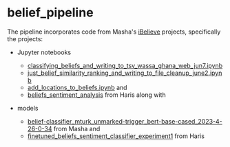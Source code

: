 # belief_pipeline

The pipeline incorporates code from Masha's [iBelieve](https://github.com/maxaalexeeva/iBelieve) projects, specifically the
 projects:

* Jupyter notebooks
    * [classifying_beliefs_and_writing_to_tsv_wassa_ghana_web_jun7.ipynb](https://github.com/maxaalexeeva/iBelieve/blob/main/belief_ranking/classifying_beliefs_and_writing_to_tsv_wassa_ghana_web_jun7.ipynb)
    * [just_belief_similarity_ranking_and_writing_to_file_cleanup_june2.ipynb](https://github.com/maxaalexeeva/iBelieve/blob/main/belief_ranking/just_belief_similarity_ranking_and_writing_to_file_cleanup_june2.ipynb)
    * [add_locations_to_beliefs.ipynb](https://github.com/maxaalexeeva/iBelieve/blob/main/belief_ranking/add_locations_to_beliefs.ipynb) and
    * [beliefs_sentiment_analysis](https://github.com/maxaalexeeva/iBelieve/blob/main/belief_sentiments/beliefs_sentiment_analysis.ipynb) from Haris along with

* models
    * [belief-classifier_mturk_unmarked-trigger_bert-base-cased_2023-4-26-0-34](https://huggingface.co/maxaalexeeva/belief-classifier_mturk_unmarked-trigger_bert-base-cased_2023-4-26-0-34) from Masha and
    * [finetuned_beliefs_sentiment_classifier_experiment1](https://huggingface.co/hriaz/finetuned_beliefs_sentiment_classifier_experiment1) from Haris
